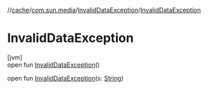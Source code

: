//[cache](../../../index.md)/[com.sun.media](../index.md)/[InvalidDataException](index.md)/[InvalidDataException](-invalid-data-exception.md)

# InvalidDataException

[jvm]\
open fun [InvalidDataException](-invalid-data-exception.md)()

open fun [InvalidDataException](-invalid-data-exception.md)(s: [String](https://docs.oracle.com/javase/8/docs/api/java/lang/String.html))
